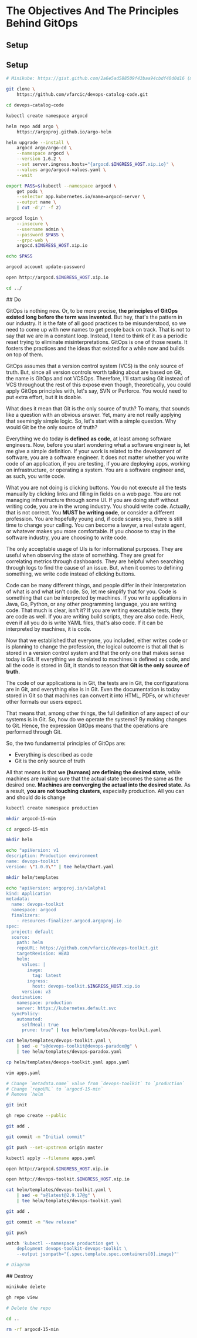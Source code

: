 # The Objectives And The Principles Behind GitOps

## Setup

## Setup

```bash
# Minikube: https://gist.github.com/2a6e5ad588509f43baa94cbdf40d0d16 (minikube.sh)

git clone \
    https://github.com/vfarcic/devops-catalog-code.git

cd devops-catalog-code

kubectl create namespace argocd

helm repo add argo \
    https://argoproj.github.io/argo-helm

helm upgrade --install \
    argocd argo/argo-cd \
    --namespace argocd \
    --version 1.6.2 \
    --set server.ingress.hosts="{argocd.$INGRESS_HOST.xip.io}" \
    --values argo/argocd-values.yaml \
    --wait

export PASS=$(kubectl --namespace argocd \
    get pods \
    --selector app.kubernetes.io/name=argocd-server \
    --output name \
    | cut -d'/' -f 2)

argocd login \
    --insecure \
    --username admin \
    --password $PASS \
    --grpc-web \
    argocd.$INGRESS_HOST.xip.io

echo $PASS

argocd account update-password

open http://argocd.$INGRESS_HOST.xip.io

cd ../
```

## Do

GitOps is nothing new. Or, to be more precise, **the principles of GitOps existed long before the term was invented**. But hey, that's the pattern in our industry. It is the fate of all good practices to be misunderstood, so we need to come up with new names to get people back on track. That is not to say that we are in a constant loop. Instead, I tend to think of it as a periodic reset trying to eliminate misinterpretations. GitOps is one of those resets. It fosters the practices and the ideas that existed for a while now and builds on top of them.

GitOps assumes that a version control system (VCS) is the only source of truth. But, since all version controls worth talking about are based on Git, the name is GitOps and not VCSOps. Therefore, I'll start using Git instead of VCS throughout the rest of this expose even though, theoretically, you could apply GitOps principles with, let's say, SVN or Perforce. You would need to put extra effort, but it is doable.

What does it mean that Git is the only source of truth? To many, that sounds like a question with an obvious answer. Yet, many are not really applying that seemingly simple logic. So, let's start with a simple question. Why would Git be the only source of truth?

Everything we do today is **defined as code**, at least among software engineers. Now, before you start wondering what a software engineer is, let me give a simple definition. If your work is related to the development of software, you are a software engineer. It does not matter whether you write code of an application, if you are testing, if you are deploying apps, working on infrastructure, or operating a system. You are a software engineer and, as such, you write code.

What you are not doing is clicking buttons. You do not execute all the tests manually by clicking links and filling in fields on a web page. You are not managing infrastructure through some UI. If you are doing stuff without writing code, you are in the wrong industry. You should write code. Actually, that is not correct. You **MUST be writing code**, or consider a different profession. You are hopefully young and, if code scares you, there is still time to change your calling. You can become a lawyer, a real estate agent, or whatever makes you more comfortable. If you choose to stay in the software industry, you are choosing to write code.

The only acceptable usage of UIs is for informational purposes. They are useful when observing the state of something. They are great for correlating metrics through dashboards. They are helpful when searching through logs to find the cause of an issue. But, when it comes to defining something, we write code instead of clicking buttons.

Code can be many different things, and people differ in their interpretation of what is and what isn't code. So, let me simplify that for you. Code is something that can be interpreted by machines. If you write applications in Java, Go, Python, or any other programming language, you are writing code. That much is clear, isn't it? If you are writing executable tests, they are code as well. If you are writing build scripts, they are also code. Heck, even if all you do is write YAML files, that's also code. If it can be interpreted by machines, it is code.

Now that we established that everyone, you included, either writes code or is planning to change the profession, the logical outcome is that all that is stored in a version control system and that the only one that makes sense today is Git. If everything we do related to machines is defined as code, and all the code is stored in Git, it stands to reason that **Git is the only source of truth**.

The code of our applications is in Git, the tests are in Git, the configurations are in Git, and everything else is in Git. Even the documentation is today stored in Git so that machines can convert it into HTML, PDFs, or whichever other formats our users expect.

That means that, among other things, the full definition of any aspect of our systems is in Git. So, how do we operate the systems? By making changes to Git. Hence, the expression GitOps means that the operations are performed through Git.

So, the two fundamental principles of GitOps are:

* Everything is described as code
* Git is the only source of truth

All that means is that **we (humans) are defining the desired state**, while machines are making sure that the actual state becomes the same as the desired one. **Machines are converging the actual into the desired state.** As a result, **you are not touching clusters**, especially production. All you can and should do is change 

```bash
kubectl create namespace production

mkdir argocd-15-min

cd argocd-15-min

mkdir helm

echo "apiVersion: v1
description: Production environment
name: devops-toolkit
version: \"1.0.0\"" | tee helm/Chart.yaml

mkdir helm/templates

echo "apiVersion: argoproj.io/v1alpha1
kind: Application
metadata:
  name: devops-toolkit
  namespace: argocd
  finalizers:
    - resources-finalizer.argocd.argoproj.io
spec:
  project: default
  source:
    path: helm
    repoURL: https://github.com/vfarcic/devops-toolkit.git
    targetRevision: HEAD
    helm:
      values: |
        image:
          tag: latest
        ingress:
          host: devops-toolkit.$INGRESS_HOST.xip.io
      version: v3
  destination:
    namespace: production
    server: https://kubernetes.default.svc
  syncPolicy:
    automated:
      selfHeal: true
      prune: true" | tee helm/templates/devops-toolkit.yaml

cat helm/templates/devops-toolkit.yaml \
    | sed -e "s@devops-toolkit@devops-paradox@g" \
    | tee helm/templates/devops-paradox.yaml

cp helm/templates/devops-toolkit.yaml apps.yaml

vim apps.yaml

# Change `metadata.name` value from `devops-toolkit` to `production`
# Change `repoURL` to `argocd-15-min`
# Remove `helm`

git init

gh repo create --public

git add .

git commit -m "Initial commit"

git push --set-upstream origin master

kubectl apply --filename apps.yaml

open http://argocd.$INGRESS_HOST.xip.io

open http://devops-toolkit.$INGRESS_HOST.xip.io

cat helm/templates/devops-toolkit.yaml \
    | sed -e "s@latest@2.9.17@g" \
    | tee helm/templates/devops-toolkit.yaml

git add .

git commit -m "New release"

git push

watch 'kubectl --namespace production get \
    deployment devops-toolkit-devops-toolkit \
    --output jsonpath="{.spec.template.spec.containers[0].image}"'

# Diagram
```

## Destroy

```bash
minikube delete

gh repo view

# Delete the repo

cd ..

rm -rf argocd-15-min
```
